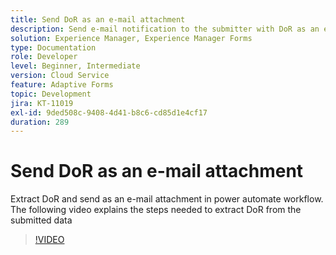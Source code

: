 ```yaml
---
title: Send DoR as an e-mail attachment
description: Send e-mail notification to the submitter with DoR as an e-mail attachment
solution: Experience Manager, Experience Manager Forms
type: Documentation
role: Developer
level: Beginner, Intermediate
version: Cloud Service
feature: Adaptive Forms
topic: Development
jira: KT-11019
exl-id: 9ded508c-9408-4d41-b8c6-cd85d1e4cf17
duration: 289
---
```

# Send DoR as an e-mail attachment

Extract DoR and send as an e-mail attachment in power automate workflow.
The following video explains the steps needed to extract DoR from the submitted data
>[!VIDEO](https://video.tv.adobe.com/v/346731?quality=12&learn=on)
